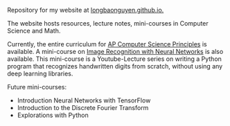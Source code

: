 Repository for my website at [longbaonguyen.github.io.](https://longbaonguyen.github.io/)

The website hosts resources, lecture notes, mini-courses in Computer Science and Math.

Currently, the entire curriculum for [AP Computer Science Principles](https://longbaonguyen.github.io/courses/apcsp/apprinciples.html) is available. A mini-course on [Image Recognition with Neural Networks](https://longbaonguyen.github.io/courses/neural_network/intro_neural_network.html) is also available. This mini-course is a Youtube-Lecture series on writing a Python program that recognizes handwritten digits from scratch, without using any deep learning libraries. 

Future mini-courses:
- Introduction Neural Networks with TensorFlow
- Introduction to the Discrete Fourier Transform
- Explorations with Python
